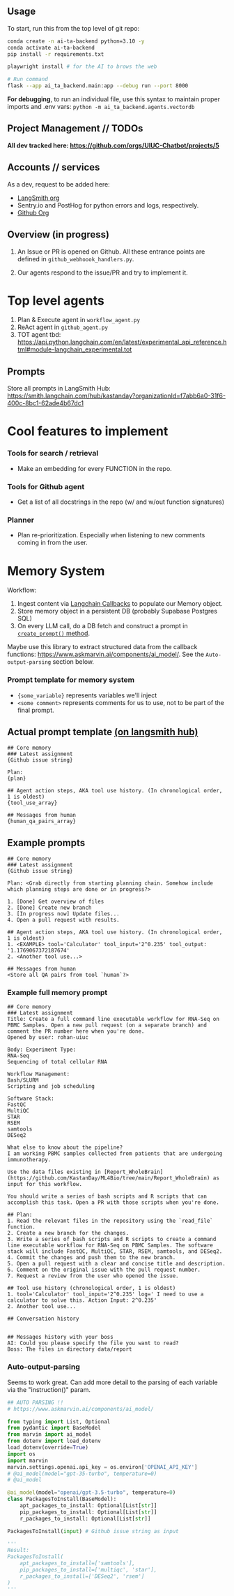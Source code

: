 ## Usage

To start, run this from the top level of git repo:
```bash
conda create -n ai-ta-backend python=3.10 -y
conda activate ai-ta-backend
pip install -r requirements.txt

playwright install # for the AI to brows the web

# Run command
flask --app ai_ta_backend.main:app --debug run --port 8000
```

**For debugging**, to run an individual file, use this syntax to maintain proper imports and .env vars: `python -m ai_ta_backend.agents.vectordb`

## Project Management // TODOs

**All dev tracked here: https://github.com/orgs/UIUC-Chatbot/projects/5**

## Accounts // services 

As a dev, request to be added here:
* [LangSmith org](https://smith.langchain.com/o/f7abb6a0-31f6-400c-8bc1-62ade4b67dc1)
* Sentry.io and PostHog for python errors and logs, respectively.
* [Github Org](https://github.com/UIUC-Chatbot)

## Overview (in progress)

1. An Issue or PR is opened on Github. All these entrance points are defined in `github_webhoook_handlers.py`.

2. Our agents respond to the issue/PR and try to implement it.

# Top level agents
1. Plan & Execute agent in `workflow_agent.py`
1. ReAct agent in `github_agent.py`
1. TOT agent tbd: https://api.python.langchain.com/en/latest/experimental_api_reference.html#module-langchain_experimental.tot

## Prompts
Store all prompts in LangSmith Hub: https://smith.langchain.com/hub/kastanday?organizationId=f7abb6a0-31f6-400c-8bc1-62ade4b67dc1


# Cool features to implement

### Tools for search / retrieval

* Make an embedding for every FUNCTION in the repo.

### Tools for Github agent

* Get a list of all docstrings in the repo (w/ and w/out function signatures)

### Planner

* Plan re-prioritization. Especially when listening to new comments coming in from the user.

# Memory System
Workflow:
1. Ingest content via [Langchain Callbacks](https://python.langchain.com/docs/modules/callbacks/custom_callbacks) to populate our Memory object.
2. Store memory object in a persistent DB (probably Supabase Postgres SQL)
3. On every LLM call, do a DB fetch and construct a prompt in [`create_prompt()` method](langchain/agents/structured_chat/base.py).

Maybe use this library to extract structured data from the callback functions: https://www.askmarvin.ai/components/ai_model/. See the `Auto-output-parsing` section below.

### Prompt template for memory system
* `{some_variable}` represents variables we'll inject
* `<some comment>` represents comments for us to use, not to be part of the final prompt. 

## Actual prompt template [(on langsmith hub)](https://smith.langchain.com/hub/my-prompts?organizationId=f7abb6a0-31f6-400c-8bc1-62ade4b67dc1)
```text
## Core memory 
### Latest assignment
{Github issue string}

Plan: 
{plan}

## Agent action steps, AKA tool use history. (In chronological order, 1 is oldest)
{tool_use_array}

## Messages from human
{human_qa_pairs_array}
```

## Example prompts
```text
## Core memory 
### Latest assignment
{Github issue string}

Plan: <Grab directly from starting planning chain. Somehow include which planning steps are done or in progress?>

1. [Done] Get overview of files
2. [Done] Create new branch
3. [In progress now] Update files...
4. Open a pull request with results.

## Agent action steps, AKA tool use history. (In chronological order, 1 is oldest)
1. <EXAMPLE> tool='Calculator' tool_input='2^0.235' tool_output: '1.1769067372187674'
2. <Another tool use...>

## Messages from human
<Store all QA pairs from tool `human`?>
```

### Example full memory prompt

```
## Core memory
### Latest assignment
Title: Create a full command line executable workflow for RNA-Seq on PBMC Samples. Open a new pull request (on a separate branch) and comment the PR number here when you're done.
Opened by user: rohan-uiuc

Body: Experiment Type:
RNA-Seq
Sequencing of total cellular RNA

Workflow Management:
Bash/SLURM
Scripting and job scheduling

Software Stack:
FastQC
MultiQC
STAR
RSEM
samtools
DESeq2

What else to know about the pipeline?
I am working PBMC samples collected from patients that are undergoing immunotherapy.

Use the data files existing in [Report_WholeBrain](https://github.com/KastanDay/ML4Bio/tree/main/Report_WholeBrain) as input for this workflow.

You should write a series of bash scripts and R scripts that can accomplish this task. Open a PR with those scripts when you're done.

## Plan:
1. Read the relevant files in the repository using the `read_file` function.
2. Create a new branch for the changes.
3. Write a series of bash scripts and R scripts to create a command line executable workflow for RNA-Seq on PBMC Samples. The software stack will include FastQC, MultiQC, STAR, RSEM, samtools, and DESeq2.
4. Commit the changes and push them to the new branch.
5. Open a pull request with a clear and concise title and description.
6. Comment on the original issue with the pull request number.
7. Request a review from the user who opened the issue.

## Tool use history (chronological order, 1 is oldest)
1. tool='Calculator' tool_input='2^0.235' log=' I need to use a calculator to solve this. Action Input: 2^0.235'
2. Another tool use... 

## Conversation history


## Messages history with your boss
AI: Could you please specify the file you want to read?
Boss: The files in directory data/report
```

### Auto-output-parsing 

Seems to work great. Can add more detail to the parsing of each variable via the "instruction()" param. 

```python
## AUTO PARSING !! 
# https://www.askmarvin.ai/components/ai_model/

from typing import List, Optional
from pydantic import BaseModel
from marvin import ai_model
from dotenv import load_dotenv
load_dotenv(override=True)
import os
import marvin 
marvin.settings.openai.api_key = os.environ['OPENAI_API_KEY']
# @ai_model(model="gpt-35-turbo", temperature=0)
# @ai_model

@ai_model(model="openai/gpt-3.5-turbo", temperature=0)
class PackagesToInstall(BaseModel):
    apt_packages_to_install: Optional[List[str]]
    pip_packages_to_install: Optional[List[str]]
    r_packages_to_install: Optional[List[str]]

PackagesToInstall(input) # Github issue string as input

'''
Result:
PackagesToInstall(
    apt_packages_to_install=['samtools'], 
    pip_packages_to_install=['multiqc', 'star'], 
    r_packages_to_install=['DESeq2', 'rsem']
)
'''
```
